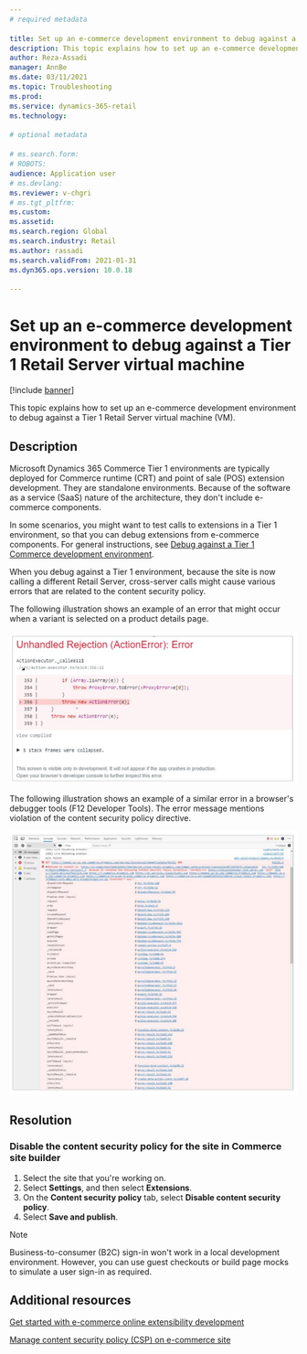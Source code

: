 ```yaml
---
# required metadata

title: Set up an e-commerce development environment to debug against a Tier 1 Retail Server virtual machine
description: This topic explains how to set up an e-commerce development environment to debug against a Tier 1 Retail Server virtual machine (VM).
author: Reza-Assadi
manager: AnnBe
ms.date: 03/11/2021
ms.topic: Troubleshooting
ms.prod: 
ms.service: dynamics-365-retail
ms.technology: 

# optional metadata

# ms.search.form: 
# ROBOTS: 
audience: Application user
# ms.devlang: 
ms.reviewer: v-chgri
# ms.tgt_pltfrm: 
ms.custom: 
ms.assetid: 
ms.search.region: Global
ms.search.industry: Retail
ms.author: rassadi
ms.search.validFrom: 2021-01-31
ms.dyn365.ops.version: 10.0.18

---
```


# Set up an e-commerce development environment to debug against a Tier 1 Retail Server virtual machine

[!include [banner](../../includes/banner.md)]

This topic explains how to set up an e-commerce development environment to debug against a Tier 1 Retail Server virtual machine (VM).

## Description

Microsoft Dynamics 365 Commerce Tier 1 environments are typically deployed for Commerce runtime (CRT) and point of sale (POS) extension development. They are standalone environments. Because of the software as a service (SaaS) nature of the architecture, they don't include e-commerce components.

In some scenarios, you might want to test calls to extensions in a Tier 1 environment, so that you can debug extensions from e-commerce components. For general instructions, see [Debug against a Tier 1 Commerce development environment](../e-commerce-extensibility/debug-tier-1.md).

When you debug against a Tier 1 environment, because the site is now calling a different Retail Server, cross-server calls might cause various errors that are related to the content security policy.

The following illustration shows an example of an error that might occur when a variant is selected on a product details page.

![Error when a variant is selected on a product details page](media/unhandled-rejection-error.jpg)

The following illustration shows an example of a similar error in a browser's debugger tools (F12 Developer Tools). The error message mentions violation of the content security policy directive.

![Debugger tools error](media/debugger-tools-error.JPG)

## Resolution

### Disable the content security policy for the site in Commerce site builder

1. Select the site that you're working on.
1. Select **Settings**, and then select **Extensions**.
1. On the **Content security policy** tab, select **Disable content security policy**.
1. Select **Save and publish**.

> [!NOTE]
> Business-to-consumer (B2C) sign-in won't work in a local development environment. However, you can use guest checkouts or build page mocks to simulate a user sign-in as required.

## Additional resources

[Get started with e-commerce online extensibility development](../e-commerce-extensibility/sdk-getting-started.md)

[Manage content security policy (CSP) on e-commerce site](../manage-csp.md)
